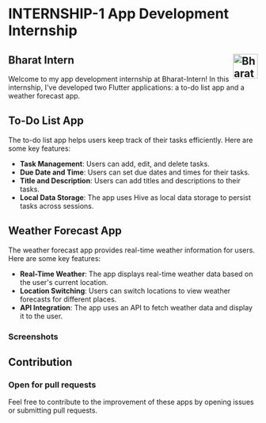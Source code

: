 # INTERNSHIP-1 App Development Internship

## Bharat Intern  <img src="https://bharatintern.live/b/icons/logoNoBg.png" alt="Bharat Intern Icon" style="float:right;height:50px;">

Welcome to my app development internship at Bharat-Intern! In this internship, I've developed two Flutter applications: a to-do list app and a weather forecast app.

## To-Do List App

The to-do list app helps users keep track of their tasks efficiently. Here are some key features:

- **Task Management**: Users can add, edit, and delete tasks.
- **Due Date and Time**: Users can set due dates and times for their tasks.
- **Title and Description**: Users can add titles and descriptions to their tasks.
- **Local Data Storage**: The app uses Hive as local data storage to persist tasks across sessions.

## Weather Forecast App

The weather forecast app provides real-time weather information for users. Here are some key features:

- **Real-Time Weather**: The app displays real-time weather data based on the user's current location.
- **Location Switching**: Users can switch locations to view weather forecasts for different places.
- **API Integration**: The app uses an API to fetch weather data and display it to the user.

### Screenshots

<!-- Add screenshots of your apps here -->
<!-- ![To-Do List App](todo_app_screenshot.png) -->
<!-- ![Weather Forecast App](weather_app_screenshot.png) -->

<!-- You can uncomment the above lines and replace `todo_app_screenshot.png` and `weather_app_screenshot.png` with your actual screenshot file names. -->

## Contribution
### Open for pull requests
Feel free to contribute to the improvement of these apps by opening issues or submitting pull requests.
